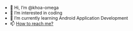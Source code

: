 - 👋 Hi, I’m @khoa-omega
- 👀 I’m interested in coding
- 🌱 I’m currently learning Android Application Development
- 📫 [How to reach me?](https://www.facebook.com/omegakhoa)

<!---
khoa-omega/khoa-omega is a ✨ special ✨ repository because its `README.md` (this file) appears on your GitHub profile.
You can click the Preview link to take a look at your changes.
--->

